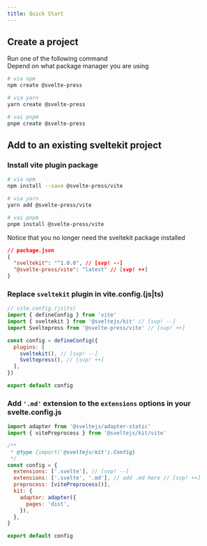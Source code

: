 ```yaml
---
title: Quick Start
---
```


## Create a project

Run one of the following command  
Depend on what package manager you are using

```sh
# via npm
npm create @svelte-press

# via yarn
yarn create @svelte-press

# vai pnpm
pnpm create @svelte-press
```

## Add to an existing sveltekit project

### Install vite plugin package
```sh
# via npm
npm install --save @svelte-press/vite

# via yarn
yarn add @svelte-press/vite

# vai pnpm
pnpm install @svelte-press/vite
```

Notice that you no longer need the sveltekit package installed

```json
// package.json
{
  "sveltekit": "^1.0.0", // [svp! --]
  "@svelte-press/vite": "latest" // [svp! ++]
}
```

### Replace `sveltekit` plugin in vite.config.(js|ts)

```js
// vite.config.(js|ts)
import { defineConfig } from 'vite'
import { sveltekit } from '@sveltejs/kit' // [svp! --]
import Sveltepress from '@svelte-press/vite' // [svp! ++]

const config = defineConfig({
  plugins: [
    sveltekit(), // [svp! --]
    Sveltepress(), // [svp! ++]
  ],
})

export default config
```

### Add `'.md'` extension to the `extensions` options in your svelte.config.js

```js
import adapter from '@sveltejs/adapter-static'
import { vitePreprocess } from '@sveltejs/kit/vite'

/**
 * @type {import('@sveltejs/kit').Config}
 */
const config = {
  extensions: ['.svelte'], // [svp! --]
  extensions: ['.svelte', '.md'], // add .md here // [svp! ++]
  preprocess: [vitePreprocess()],
  kit: {
    adapter: adapter({
      pages: 'dist',
    }),
  },
}

export default config
```
